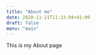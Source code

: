 ```yaml
---
title: "About me"
date: 2020-11-21T11:33:04+01:00
draft: false
menu: "main"
---
```


This is my About page